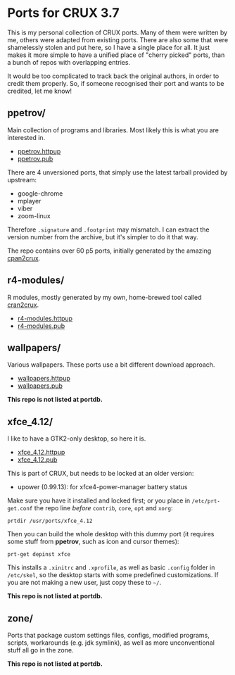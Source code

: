 # Ports for CRUX 3.7

This is my personal collection of CRUX ports. Many of them were written
by me, others were adapted from existing ports. There are also some that
were shamelessly stolen and put here, so I have a single place for all.
It just makes it more simple to have a unified place of "cherry picked"
ports, than a bunch of repos with overlapping entries.

It would be too complicated to track back the original authors, in order
to credit them properly. So, if someone recognised their port and wants
to be credited, let me know!

## ppetrov/
Main collection of programs and libraries. Most likely this is what you
are interested in.
* [ppetrov.httpup](https://raw.githubusercontent.com/slackalaxy/crux-ports/main/ppetrov/ppetrov.httpup)
* [ppetrov.pub](https://raw.githubusercontent.com/slackalaxy/crux-ports/main/ppetrov/ppetrov.pub)

There are 4 unversioned ports, that simply use the latest tarball
provided by upstream:
* google-chrome
* mplayer
* viber
* zoom-linux

Therefore `.signature` and `.footprint` may mismatch. I can extract the
version number from the archive, but it's simpler to do it that way.

The repo contains over 60 p5 ports, initially generated by the amazing
[cpan2crux](https://www.mizrahi.com.ve/crux/ports/cpan2crux/Pkgfile).

## r4-modules/
R modules, mostly generated by my own, home-brewed tool called 
[cran2crux](https://github.com/slackalaxy/cran2crux).
* [r4-modules.httpup](https://raw.githubusercontent.com/slackalaxy/crux-ports/main/r4-modules/r4-modules.httpup)
* [r4-modules.pub](https://raw.githubusercontent.com/slackalaxy/crux-ports/main/r4-modules/r4-modules.pub)

## wallpapers/
Various wallpapers. These ports use a bit different download approach.
* [wallpapers.httpup](https://raw.githubusercontent.com/slackalaxy/crux-ports/main/wallpapers/wallpapers.httpup)
* [wallpapers.pub](https://raw.githubusercontent.com/slackalaxy/crux-ports/main/wallpapers/wallpapers.pub)

**This repo is not listed at portdb.**

## xfce_4.12/
I like to have a GTK2-only desktop, so here it is.
* [xfce_4.12.httpup](https://raw.githubusercontent.com/slackalaxy/crux-ports/main/xfce_4.12/xfce_4.12.httpup)
* [xfce_4.12.pub](https://raw.githubusercontent.com/slackalaxy/crux-ports/main/xfce_4.12/xfce_4.12.pub)

This is part of CRUX, but needs to be locked at an older version:

* upower (0.99.13): for xfce4-power-manager battery status

Make sure you have it installed and locked first; or you place in 
`/etc/prt-get.conf` the repo line *before* `contrib`, `core`, 
`opt` and `xorg`:

	prtdir /usr/ports/xfce_4.12

Then you can build the whole desktop with this dummy port (it requires
some stuff from **ppetrov**, such as icon and cursor themes):

	prt-get depinst xfce

This installs a `.xinitrc` and `.xprofile`, as well as basic `.config`
folder in `/etc/skel`, so the desktop starts with some predefined
customizations. If you are not making a new user, just copy these to
`~/`.

**This repo is not listed at portdb.**

## zone/
Ports that package custom settings files, configs, modified programs,
scripts, workarounds (e.g. jdk symlink), as well as more unconventional
stuff all go in the zone.

**This repo is not listed at portdb.**
